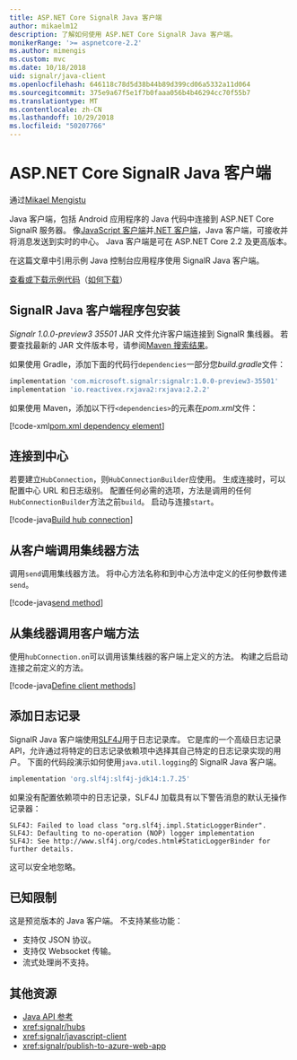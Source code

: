 ```yaml
---
title: ASP.NET Core SignalR Java 客户端
author: mikaelm12
description: 了解如何使用 ASP.NET Core SignalR Java 客户端。
monikerRange: '>= aspnetcore-2.2'
ms.author: mimengis
ms.custom: mvc
ms.date: 10/18/2018
uid: signalr/java-client
ms.openlocfilehash: 646118c78d5d38b44b89d399cd06a5332a11d064
ms.sourcegitcommit: 375e9a67f5e1f7b0faaa056b4b46294cc70f55b7
ms.translationtype: MT
ms.contentlocale: zh-CN
ms.lasthandoff: 10/29/2018
ms.locfileid: "50207766"
---
```

# <a name="aspnet-core-signalr-java-client"></a>ASP.NET Core SignalR Java 客户端

通过[Mikael Mengistu](https://twitter.com/MikaelM_12)

Java 客户端，包括 Android 应用程序的 Java 代码中连接到 ASP.NET Core SignalR 服务器。 像[JavaScript 客户端](xref:signalr/javascript-client)并[.NET 客户端](xref:signalr/dotnet-client)，Java 客户端，可接收并将消息发送到实时的中心。 Java 客户端是可在 ASP.NET Core 2.2 及更高版本。

在这篇文章中引用示例 Java 控制台应用程序使用 SignalR Java 客户端。

[查看或下载示例代码](https://github.com/aspnet/Docs/tree/master/aspnetcore/signalr/java-client/sample)（[如何下载](xref:index#how-to-download-a-sample)）

## <a name="install-the-signalr-java-client-package"></a>SignalR Java 客户端程序包安装

*Signalr 1.0.0-preview3 35501* JAR 文件允许客户端连接到 SignalR 集线器。 若要查找最新的 JAR 文件版本号，请参阅[Maven 搜索结果](https://search.maven.org/search?q=g:com.microsoft.signalr%20AND%20a:signalr)。

如果使用 Gradle，添加下面的代码行`dependencies`一部分您*build.gradle*文件：

```gradle
implementation 'com.microsoft.signalr:signalr:1.0.0-preview3-35501'
implementation 'io.reactivex.rxjava2:rxjava:2.2.2'
```

如果使用 Maven，添加以下行`<dependencies>`的元素在*pom.xml*文件：

[!code-xml[pom.xml dependency element](java-client/sample/pom.xml?name=snippet_dependencyElement)]

## <a name="connect-to-a-hub"></a>连接到中心

若要建立`HubConnection`，则`HubConnectionBuilder`应使用。 生成连接时，可以配置中心 URL 和日志级别。 配置任何必需的选项，方法是调用的任何`HubConnectionBuilder`方法之前`build`。 启动与连接`start`。

[!code-java[Build hub connection](java-client/sample/src/main/java/Chat.java?range=16-17)]

## <a name="call-hub-methods-from-client"></a>从客户端调用集线器方法

调用`send`调用集线器方法。 将中心方法名称和到中心方法中定义的任何参数传递`send`。

[!code-java[send method](java-client/sample/src/main/java/Chat.java?range=28)]

## <a name="call-client-methods-from-hub"></a>从集线器调用客户端方法

使用`hubConnection.on`可以调用该集线器的客户端上定义的方法。 构建之后启动连接之前定义的方法。

[!code-java[Define client methods](java-client/sample/src/main/java/Chat.java?range=19-21)]

## <a name="add-logging"></a>添加日志记录

SignalR Java 客户端使用[SLF4J](https://www.slf4j.org/)用于日志记录库。 它是库的一个高级日志记录 API，允许通过将特定的日志记录依赖项中选择其自己特定的日志记录实现的用户。 下面的代码段演示如何使用`java.util.logging`的 SignalR Java 客户端。

```gradle
implementation 'org.slf4j:slf4j-jdk14:1.7.25'
```

如果没有配置依赖项中的日志记录，SLF4J 加载具有以下警告消息的默认无操作记录器：

```
SLF4J: Failed to load class "org.slf4j.impl.StaticLoggerBinder".
SLF4J: Defaulting to no-operation (NOP) logger implementation
SLF4J: See http://www.slf4j.org/codes.html#StaticLoggerBinder for further details.
```

这可以安全地忽略。

## <a name="known-limitations"></a>已知限制

这是预览版本的 Java 客户端。 不支持某些功能：

* 支持仅 JSON 协议。
* 支持仅 Websocket 传输。
* 流式处理尚不支持。

## <a name="additional-resources"></a>其他资源

* [Java API 参考](/java/api/com.microsoft.signalr?view=aspnet-signalr-java)
* <xref:signalr/hubs>
* <xref:signalr/javascript-client>
* <xref:signalr/publish-to-azure-web-app>
